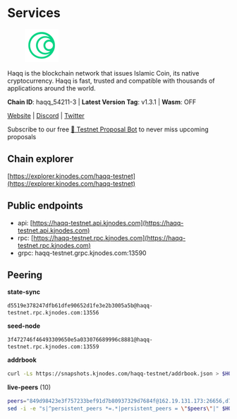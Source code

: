# Services

<figure><img src="https://raw.githubusercontent.com/kj89/cosmos-images/main/logos/haqq.png" alt=""><figcaption></figcaption></figure>

Haqq is the blockchain network that issues Islamic Coin,  its native cryptocurrency. Haqq is fast, trusted and  compatible with thousands of applications around the world.

**Chain ID**: haqq_54211-3 | **Latest Version Tag**: v1.3.1 | **Wasm**: OFF

[Website](https://islamiccoin.net) | [Discord](https://discord.gg/hU9MHG5kZq) | [Twitter](https://twitter.com/Islamic_Coin)



Subscribe to our free [🤖 Testnet Proposal Bot](https://t.me/kjnodes_testnet_proposal_bot) to never miss upcoming proposals


## Chain explorer
[https://explorer.kjnodes.com/haqq-testnet](https://explorer.kjnodes.com/haqq-testnet)

## Public endpoints

* api: [https://haqq-testnet.api.kjnodes.com](https://haqq-testnet.api.kjnodes.com)
* rpc: [https://haqq-testnet.rpc.kjnodes.com](https://haqq-testnet.rpc.kjnodes.com)
* grpc: haqq-testnet.grpc.kjnodes.com:13590

## Peering

**state-sync**

```text
d5519e378247dfb61dfe90652d1fe3e2b3005a5b@haqq-testnet.rpc.kjnodes.com:13556
```

**seed-node**

```text
3f472746f46493309650e5a033076689996c8881@haqq-testnet.rpc.kjnodes.com:13559
```

**addrbook**
```bash
curl -Ls https://snapshots.kjnodes.com/haqq-testnet/addrbook.json > $HOME/.haqqd/config/addrbook.json
```

**live-peers** (10)
```bash
peers="849d98423e3f757233bef91d7b80937329d7684f@162.19.131.173:26656,d7ac44bf8f8d760c3df1a8695145021f35feb985@34.88.220.124:26656,d5519e378247dfb61dfe90652d1fe3e2b3005a5b@65.109.68.190:13556,ed145a35b436878c1f1c10634bd18600f3696e17@95.217.181.142:26656,f57fae1bdea281392b563a58978a2d8c0a37725f@95.217.233.234:26656,f54d4de6d4ae81ec8a2315b54247872b315f198d@65.109.57.9:26656,59af99085c961a6a5c8dc4bc8b3abffda16ddccb@135.181.38.62:26656,a6150d39e4725d28a56f41ebf3c6d457c54bd2f1@34.138.250.4:26656,3f5110515b76596e05a447fd50e4727eaad00124@188.34.201.77:26656,ba56c564a5430632e59e2b08fc348735bc56b32f@154.12.232.140:26656"
sed -i -e "s|^persistent_peers *=.*|persistent_peers = \"$peers\"|" $HOME/.haqqd/config/config.toml
```
